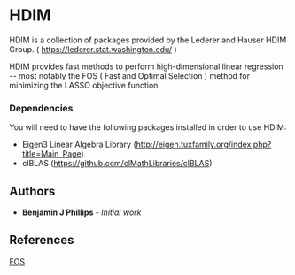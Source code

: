 # HDIM

HDIM is a collection of packages provided by the Lederer and Hauser HDIM Group.
( https://lederer.stat.washington.edu/ )

HDIM provides fast methods to perform high-dimensional linear regression --
most notably the FOS ( Fast and Optimal Selection ) method for minimizing the
 LASSO objective function.

### Dependencies

You will need to have the following packages installed in order to use HDIM:

* Eigen3 Linear Algebra Library (http://eigen.tuxfamily.org/index.php?title=Main_Page)
* clBLAS (https://github.com/clMathLibraries/clBLAS)

## Authors

* **Benjamin J Phillips** - *Initial work*

## References

[FOS](https://arxiv.org/abs/1609.07195)
